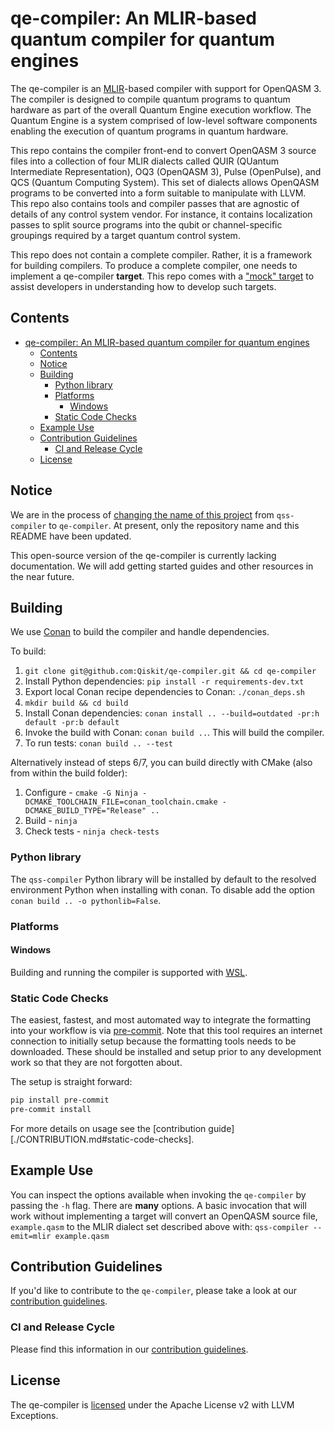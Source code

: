 
# qe-compiler: An MLIR-based quantum compiler for quantum engines

The qe-compiler is an [MLIR](https://mlir.llvm.org/)-based compiler with support for OpenQASM 3. The compiler is designed to compile quantum programs to quantum hardware as part of the overall Quantum Engine execution workflow. The Quantum Engine is a system comprised of low-level software components enabling the execution of quantum programs in quantum hardware.

This repo contains the compiler front-end to convert OpenQASM 3 source files into a collection of four MLIR dialects called QUIR (QUantum Intermediate Representation), OQ3 (OpenQASM 3), Pulse (OpenPulse), and QCS (Quantum Computing System). This set of dialects allows OpenQASM programs to be converted into a form suitable to manipulate with LLVM. This repo also contains tools and compiler passes that are agnostic of details of any control system vendor. For instance, it contains localization passes to split source programs into the qubit or channel-specific groupings required by a target quantum control system.

This repo does not contain a complete compiler. Rather, it is a framework for building compilers. To produce a complete compiler, one needs to implement a qe-compiler **target**. This repo comes with a ["mock" target](https://github.com/Qiskit/qss-compiler/tree/main/targets/systems/mock) to assist developers in understanding how to develop such targets.

## Contents
- [qe-compiler: An MLIR-based quantum compiler for quantum engines](#qe-compiler-an-mlir-based-quantum-compiler-for-quantum-engines)
  - [Contents](#contents)
  - [Notice](#notice)
  - [Building](#building)
    - [Python library](#python-library)
    - [Platforms](#platforms)
      - [Windows](#windows)
    - [Static Code Checks](#static-code-checks)
  - [Example Use](#example-use)
  - [Contribution Guidelines](#contribution-guidelines)
    - [CI and Release Cycle](#ci-and-release-cycle)
  - [License](#license)

## Notice

We are in the process of [changing the name of this project](https://github.com/Qiskit/qss-compiler/issues/210) from `qss-compiler` to `qe-compiler`. At present, only the repository name and this README have been updated.

This open-source version of the qe-compiler is currently lacking documentation. We will add getting started guides and other resources in the near future.

## Building
We use [Conan](https://docs.conan.io/en/1.59/index.html) to build the compiler and handle dependencies.

To build:

1. `git clone git@github.com:Qiskit/qe-compiler.git && cd qe-compiler`
2. Install Python dependencies: `pip install -r requirements-dev.txt`
3. Export local Conan recipe dependencies to Conan: `./conan_deps.sh`
4. `mkdir build && cd build`
5. Install Conan dependencies: `conan install .. --build=outdated -pr:h default -pr:b default`
6. Invoke the build with Conan: `conan build ..`. This will build the compiler.
7. To run tests: `conan build .. --test`

Alternatively instead of steps 6/7, you can build directly with CMake (also from within the build folder):
1. Configure - `cmake -G Ninja -DCMAKE_TOOLCHAIN_FILE=conan_toolchain.cmake -DCMAKE_BUILD_TYPE="Release" ..`
2. Build - `ninja`
3. Check tests - `ninja check-tests`

### Python library
The `qss-compiler` Python library will be installed by default to the resolved environment Python when
installing with conan. To disable add the option `conan build .. -o pythonlib=False`.

### Platforms
#### Windows
Building and running the compiler is supported with [WSL](https://learn.microsoft.com/en-us/windows/wsl/install).

### Static Code Checks
The easiest, fastest, and most automated way to integrate the formatting into your workflow
is via [pre-commit](https://pre-commit.com). Note that this tool requires an internet connection
to initially setup because the formatting tools needs to be downloaded. These should be installed
and setup prior to any development work so that they are not forgotten
about.

The setup is straight forward:

```bash
pip install pre-commit
pre-commit install
```

For more details on usage see the [contribution guide][./CONTRIBUTION.md#static-code-checks].

## Example Use

You can inspect the options available when invoking the `qe-compiler` by passing the `-h` flag. There are **many** options. A basic invocation that will work without implementing a target will convert an OpenQASM source file, `example.qasm` to the MLIR dialect set described above with:
`qss-compiler --emit=mlir example.qasm`

## Contribution Guidelines

If you'd like to contribute to the `qe-compiler`, please take a look at our
[contribution guidelines](CONTRIBUTING.md).

### CI and Release Cycle

Please find this information in our [contribution guidelines](CONTRIBUTING.md#ci-and-release-cycle).

## License
The qe-compiler is [licensed](LICENSE.txt) under the Apache License v2 with LLVM Exceptions.

